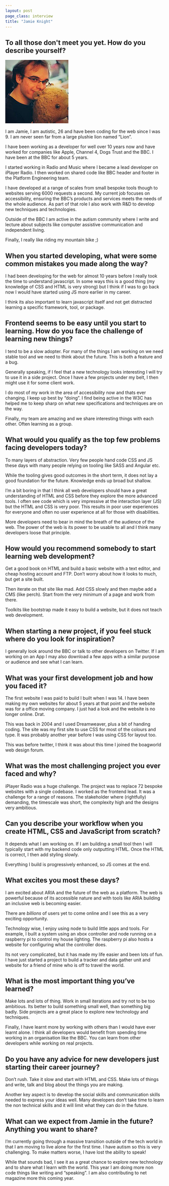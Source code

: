 ```yaml
---
layout: post
page_class: interview
title: "Jamie Knight"
---
```


## To all those don't meet you yet. How do you describe yourself?

<img class="portrait portrait--xxl" src="/assets/images/portrait-jamie-knight.jpg" alt="Photo Jamie Knight"  />

I am Jamie, I am autistic, 26 and have been coding for the web since I was 9. I am never seen far from a large plushie lion named “Lion”.

I have been working as a developer for well over 10 years now and have worked for companies like Apple, Channel 4, Dogs Trust and the BBC. I have been at the BBC for about 5 years.

I started working in Radio and Music where I became a lead developer on iPlayer Radio. I then worked on shared code like BBC header and footer in the Platform Engineering team.

I have developed at a range of scales from small bespoke tools though to websites serving 6000 requests a second. My current job focuses on accessibility, ensuring the BBC’s products and services meets the needs of the whole audience. As part of that role I also work with R&D to develop new techniques and technologies.

Outside of the BBC I am active in the autism community where I write and lecture about subjects like computer assistive communication and independent living.

Finally, I really like riding my mountain bike ;)

## When you started developing, what were some common mistakes you made along the way?

I had been developing for the web for almost 10 years before I really took the time to understand javascript. In some ways this is a good thing (my knowledge of CSS and HTML is very strong) but I think if I was to go back now I would have started using JS more earlier in my career.

I think its also important to learn javascript itself and not get distracted learning a specific framework, tool, or package.

## Frontend seems to be easy until you start to learning. How do you face the challenge of learning new things?

I tend to be a slow adopter. For many of the things I am working on we need stable tool and we need to think about the future. This is both a feature and a bug.

Generally speaking, if I feel that a new technology looks interesting I will try to use it in a side project. Once I have a few projects under my belt, I then might use it for some client work.

I do most of my work in the area of accessibility now and thats ever changing. I keep up best by “doing”. I find being active in the W3C has helped me to keep sharp on what new specifications and techniques are on the way.

Finally, my team are amazing and we share interesting things with each other. Often learning as a group.

## What would you qualify as the top few problems facing developers today?

To many layers of abstraction. Very few people hand code CSS and JS these days with many people relying on tooling like SASS and Angular etc.

While the tooling gives good outcomes in the short term, it does not lay a good foundation for the future. Knowledge ends up broad but shallow.

I’m a bit boring in that I think all web developers should have a great understanding of HTML and CSS before they explore the more advanced tools. I often see code which is very impressive at the interaction layer (JS) but the HTML and CSS is very poor. This results in poor user experiences for everyone and often no user experience at all for those with disabilities.

More developers need to bear in mind the breath of the audience of the web. The power of the web is its power to be usable to all and I think many developers loose that principle.

## How would you recommend somebody to start learning web development?

Get a good book on HTML and build a basic website with a text editor, and cheap hosting account and FTP. Don’t worry about how it looks to much, but get a site built.

Then iterate on that site like mad. Add CSS slowly and then maybe add a CMS (like perch). Start from the very minimum of a page and work from there.

Toolkits like bootstrap made it easy to build a website, but it does not teach web development.

## When starting a new project, if you feel stuck where do you look for inspiration?

I generally look around the BBC or talk to other developers on Twitter. If I am working on an App I may also download a few apps with a similar purpose or audience and see what I can learn.

## What was your first development job and how you faced it?

The first website I was paid to build I built when I was 14. I have been making my own websites for about 5 years at that point and the website was for a office moving company. I just had a look and the website is no longer online. Drat.

This was back in 2004 and I used Dreamweaver, plus a bit of handing coding. The site was my first site to use CSS for most of the colours and type. It was probably another year before I was using CSS for layout too.

This was before twitter, I think it was about this time I joined the boagworld web design forum.

## What was the most challenging project you ever faced and why?

iPlayer Radio was a huge challenge. The project was to replace 72 bespoke websites with a single codebase. I worked as the frontend lead. It was a challenge for a range of reasons. The stakeholder where (rightfully) demanding, the timescale was short, the complexity high and the designs very ambitious.

## Can you describe your workflow when you create HTML, CSS and JavaScript from scratch?

It depends what I am working on. If I am building a small tool then I will typically start with my backend code only outputting HTML. Once the HTML is correct, I then add styling slowly.

Everything I build is progressively enhanced, so JS comes at the end.

## What excites you most these days?

I am excited about ARIA and the future of the web as a platform. The web is powerful because of its accessible nature and with tools like ARIA building an inclusive web is becoming easier.

There are _billions_ of users yet to come online and I see this as a very exciting opportunity.

Technology wise, I enjoy using node to build little apps and tools. For example, I built a system using an xbox controller and node running on a raspberry pi to control my house lighting. The raspberry pi also hosts a website for configuring what the controller does.

Its not very complicated, but it has made my life easier and been lots of fun. I have just started a project to build a tracker and data gather unit and website for a friend of mine who is off to travel the world.

## What is the most important thing you’ve learned?

Make lots and lots of thing. Work in small iterations and try not to be too ambitious. Its better to build something small well, than something big badly. Side projects are a great place to explore new technology and techniques.

Finally, I have learnt more by working with others than I would have ever learnt alone. I think all developers would benefit from spending time working in an organisation like the BBC. You can learn from other developers while working on real projects.

## Do you have any advice for new developers just starting their career journey?

Don’t rush. Take it slow and start with HTML and CSS. Make lots of things and write, talk and blog about the things you are making.

Another key aspect is to develop the social skills and communication skills needed to express your ideas well. Many developers don’t take time to learn the non technical skills and it will limit what they can do in the future.

## What can we expect from Jamie in the future? Anything you want to share?

I’m currently going through a massive transition outside of the tech world in that I am moving to live alone for the first time. I have autism so this is very challenging. To make matters worse, I have lost the ability to speak!

While that sounds bad, I see it as a great chance to explore new technology and to share what I learn with the world. This year I am doing more non code things like writing and “speaking”. I am also contributing to net magazine more this coming year.

